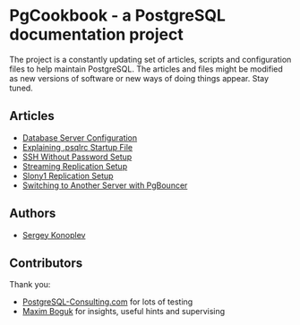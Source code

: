 # PgCookbook - a PostgreSQL documentation project

The project is a constantly updating set of articles, scripts and
configuration files to help maintain PostgreSQL. The articles and
files might be modified as new versions of software or new ways of
doing things appear. Stay tuned.

## Articles

- [Database Server Configuration](database_server_configuration.md)
- [Explaining .psqlrc Startup File](explaining_psqlrc_startup_file.md)
- [SSH Without Password Setup](ssh_without_password_setup.md)
- [Streaming Replication Setup](streaming_replication_setup.md)
- [Slony1 Replication Setup](slony1_replication_setup.md)
- [Switching to Another Server with PgBouncer](switching_to_another_server_with_pgbouncer.md)

## Authors

- [Sergey Konoplev](mailto:gray.ru@gmail.com)

## Contributors

Thank you:

- [PostgreSQL-Consulting.com](http://www.postgresql-consulting.com)
  for lots of testing
- [Maxim Boguk](mailto:maxim.boguk@gmail.com) for insights, useful
  hints and supervising
